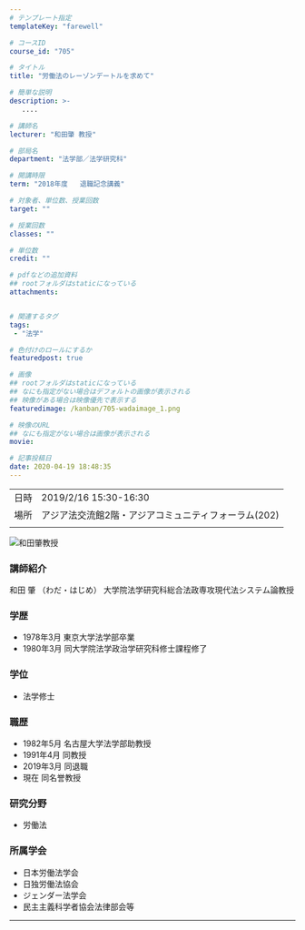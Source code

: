 ```yaml
---
# テンプレート指定
templateKey: "farewell"

# コースID
course_id: "705"

# タイトル
title: "労働法のレーゾンデートルを求めて"

# 簡単な説明
description: >-
   ....

# 講師名
lecturer: "和田肇 教授"

# 部局名
department: "法学部／法学研究科"

# 開講時限
term: "2018年度	退職記念講義"

# 対象者、単位数、授業回数
target: ""

# 授業回数
classes: ""

# 単位数
credit: ""

# pdfなどの追加資料
## rootフォルダはstaticになっている
attachments:


# 関連するタグ
tags:
 - "法学"

# 色付けのロールにするか
featuredpost: true

# 画像
## rootフォルダはstaticになっている
## なにも指定がない場合はデフォルトの画像が表示される
## 映像がある場合は映像優先で表示する
featuredimage: /kanban/705-wadaimage_1.png

# 映像のURL
## なにも指定がない場合は画像が表示される
movie: 

# 記事投稿日
date: 2020-04-19 18:48:35
---
```


|   |   |
|---|---|
| 日時 | 2019/2/16  15:30-16:30 |
| 場所 | アジア法交流館2階・アジアコミュニティフォーラム(202) |
|   |   |







![和田肇教授](https://ocw.nagoya-u.jp/files/705/wada) 

### 講師紹介
和田 肇 （わだ・はじめ） 大学院法学研究科総合法政専攻現代法システム論教授


### 学歴
* 1978年3月 東京大学法学部卒業
* 1980年3月 同大学院法学政治学研究科修士課程修了

### 学位
* 法学修士

### 職歴
* 1982年5月 名古屋大学法学部助教授
* 1991年4月 同教授
* 2019年3月 同退職
* 現在  同名誉教授

### 研究分野
* 労働法

### 所属学会
* 日本労働法学会
* 日独労働法協会
* ジェンダー法学会
* 民主主義科学者協会法律部会等



-----